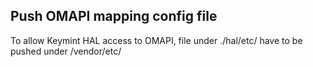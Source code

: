 ## Push OMAPI mapping config file

To allow Keymint HAL access to OMAPI, file under ./hal/etc/ have to be pushed under /vendor/etc/